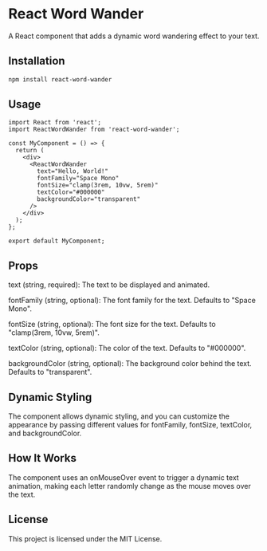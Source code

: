 # React Word Wander

A React component that adds a dynamic word wandering effect to your text.

## Installation

```bash
npm install react-word-wander

```

## Usage
```JSX
import React from 'react';
import ReactWordWander from 'react-word-wander';

const MyComponent = () => {
  return (
    <div>
      <ReactWordWander
        text="Hello, World!"
        fontFamily="Space Mono"
        fontSize="clamp(3rem, 10vw, 5rem)"
        textColor="#000000"
        backgroundColor="transparent"
      />
    </div>
  );
};

export default MyComponent;
```
## Props
text (string, required): The text to be displayed and animated.

fontFamily (string, optional): The font family for the text. Defaults to "Space Mono".

fontSize (string, optional): The font size for the text. Defaults to "clamp(3rem, 10vw, 5rem)".

textColor (string, optional): The color of the text. Defaults to "#000000".

backgroundColor (string, optional): The background color behind the text. Defaults to "transparent".

## Dynamic Styling
The component allows dynamic styling, and you can customize the appearance by passing different values for fontFamily, fontSize, textColor, and backgroundColor.

## How It Works
The component uses an onMouseOver event to trigger a dynamic text animation, making each letter randomly change as the mouse moves over the text.

## License
This project is licensed under the MIT License.
